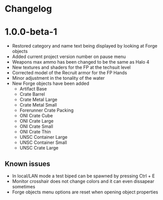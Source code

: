 # Changelog

# 1.0.0-beta-1
- Restored category and name text being displayed by looking at Forge objects
- Added current project version number on pause menu
- Weapons max ammo has been changed to be the same as Halo 4
- New textures and shaders for the FP at the techsuit level
- Corrected model of the Recruit armor for the FP Hands
- Minor adjustment in the tonality of the water
- New Forge objects have been added
  - Artifact Base
  - Crate Barrel
  - Crate Metal Large
  - Crate Metal Small
  - Forerunner Crate Packing
  - ONI Crate Cube
  - ONI Crate Large
  - ONI Crate Small
  - ONI Crate Thin
  - UNSC Container Large
  - UNSC Container Small
  - UNSC Crate Large

## Known issues
- In local/LAN mode a test biped can be spawned by pressing Ctrl + E
- Monitor crosshair does not change colors and it can even dissapear sometimes
- Forge objects menu options are reset when opening object properties